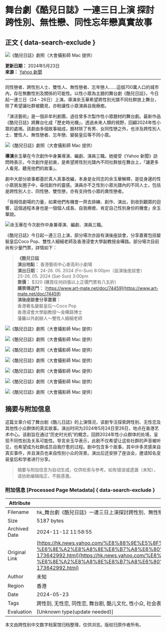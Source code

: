 # 舞台劇《酷兒日誌》一連三日上演 探討跨性別、無性戀、同性忘年戀真實故事

## 正文 { data-search-exclude }


![《酷兒日誌》劇照（大會攝影師 Mac 提供）](https://s.yimg.com/ny/api/res/1.2/adkzBZyIakfZF6caB.J6iA--/YXBwaWQ9aGlnaGxhbmRlcjt3PTk2MDtoPTY0MDtjZj13ZWJw/https://s.yimg.com/os/creatr-uploaded-images/2024-05/d1382a80-1928-11ef-bf36-bfb5bbf4d474)

**更新日期：** 2024年5月23日  
**來源：** [Yahoo 新聞](https://hk.news.yahoo.com/)  

---

同性戀者、跨性別人士、雙性人、無性戀者、忘年戀人……這個700萬人口的城市內，存在無數性別及關係的可能性。以性小眾為主題的舞台劇《酷兒日誌》，今日起一連三日（24 - 26日）上演。導演余玉華希望將性別光譜不同社群放上舞台，除了希望讓社群被聽見，亦盼讓性小眾演員自我療癒。

「演活藝術」是一個非牟利劇團，過往曾多次製作性小眾題材的舞台劇。最新作品《酷兒日誌》將舞台化成「歷史時光機」，透過未來人類的視野，回顧2024年性小眾的處境。該劇由多個故事組成，題材除了有男、女同性戀之外，也涉及跨性別人士、雙性人、無性戀者、忘年戀、變裝皇后等不同小眾。

![《酷兒日誌》劇照（大會攝影師 Mac 提供）](https://s.yimg.com/ny/api/res/1.2/7qwta4Ue8Je04RXaeKKCsw--/YXBwaWQ9aGlnaGxhbmRlcjt3PTk2MDtoPTY0MDtjZj13ZWJw/https://s.yimg.com/os/creatr-uploaded-images/2024-05/ff621920-1928-11ef-afef-457410733a2d)

**導演**余玉華在今次創作中身兼導演、編劇、演員三職。她接受《Yahoo 新聞》訪問時表示，今次創作是初衷，是希望將性別光譜內不同社群放在舞台上，「讓更多人看見、聽見他們的故事」。

劇中大部分故事都基於真人真事改編，本身是女同志的余玉華解釋，是從身邊的性小眾朋友圈子中，尋找創作的靈感。演員亦不乏性別小眾光譜內的不同人士，包括是跨性別人士、同性戀、雙性戀，亦有支持性小眾的異性戀者。

「我相信劇場的力量，如果他們有機會一齊去排練、創作、演出，到收到觀眾的迴響，這個過程本身也是一個個人成長、自我療癒、肯定自己性別身份的機會」余玉華說。

![余玉華在今次創作中身兼導演、編劇、演員三職。](https://s.yimg.com/ny/api/res/1.2/SgB29HykYSODHtgbN2uPDA--/YXBwaWQ9aGlnaGxhbmRlcjt3PTk2MDtoPTcyMDtjZj13ZWJw/https://s.yimg.com/os/creatr-uploaded-images/2024-05/7e07d210-1929-11ef-a7ff-2af2258de70c)

《酷兒日誌》今日起一連三日上演，部分場次亦設有演後座談會，分享嘉賓包括變裝皇后Coco Pop、雙性人細細老師及香港浸會大學副教授金曄路。部分場次目前尚有少量門票，詳情如下：

> **《酷兒日誌**  
> **演出地點：** 香港藝術中心麥高利小劇場  
> **演出日期：** 24-26. 05. 2024 (Fri-Sun) 8:00pm（設演後座談會）  
> 25-26. 05. 2024 (Sat-Sun) 3:00pm   
> **票價：** $320 (購買任何四張以上正價門票有八五折)  
> **購票傳送門：** [https://www.art-mate.net/doc/74459](https://www.art-mate.net/doc/74459)  
> **演後座談會分享嘉賓：**  
> 香港著名變裝皇后～Coco Pop  
> 香港浸會大學副教授～金曄路博士  
> 藩籬以外創辦人～雙性人細細老師  
> 

![《酷兒日誌》劇照（大會攝影師 Mac 提供）](https://s.yimg.com/ny/api/res/1.2/Swip4rXtkB8N9cAT.g1Ecg--/YXBwaWQ9aGlnaGxhbmRlcjt3PTk2MDtoPTY0MDtjZj13ZWJw/https://s.yimg.com/os/creatr-uploaded-images/2024-05/a23a0680-1929-11ef-bfff-93f00757f054)

![《酷兒日誌》劇照（大會攝影師 Mac 提供）](https://s.yimg.com/ny/api/res/1.2/Pt49.3.aJ6zsvI9FxyqPww--/YXBwaWQ9aGlnaGxhbmRlcjt3PTk2MDtoPTY0MDtjZj13ZWJw/https://s.yimg.com/os/creatr-uploaded-images/2024-05/c4b8be90-1929-11ef-bfff-3c06b4b63d57)

![《酷兒日誌》劇照（大會攝影師 Mac 提供）](https://s.yimg.com/ny/api/res/1.2/ZjLiT8Ln.NvZT84e8sjk1g--/YXBwaWQ9aGlnaGxhbmRlcjt3PTk2MDtoPTY0MDtjZj13ZWJw/https://s.yimg.com/os/creatr-uploaded-images/2024-05/c4e23f90-1929-11ef-bf51-41408179620b) 

![《酷兒日誌》劇照（大會攝影師 Mac 提供）](https://s.yimg.com/ny/api/res/1.2/gKW4Up3OAn4X6ZEkVYX96g--/YXBwaWQ9aGlnaGxhbmRlcjt3PTk2MDtoPTY0MDtjZj13ZWJw/https://s.yimg.com/os/creatr-uploaded-images/2024-05/5a7e5c40-1929-11ef-b9e5-3e48f57c9492)

![《酷兒日誌》劇照（大會攝影師 Mac 提供）](https://s.yimg.com/ny/api/res/1.2/IUTDi6sPpHldsjC_NFg9tw--/YXBwaWQ9aGlnaGxhbmRlcjt3PTk2MDtoPTY0MDtjZj13ZWJw/https://s.yimg.com/os/creatr-uploaded-images/2024-05/an0OEM9S7b1mV7uHa72Xcg)

![《酷兒日誌》劇照（大會攝影師 Mac 提供）](https://s.yimg.com/ny/api/res/1.2/3Ng5R99GBif82RYObyN87A--/YXBwaWQ9aGlnaGxhbmRlcjt3PTk2MDtoPTY0MDtjZj13ZWJw/https://s.yimg.com/os/creatr-uploaded-images/2024-05/5c2c1b70-1929-11ef-bb3e-87c2af96c449)

![《酷兒日誌》劇照（大會攝影師 Mac 提供）](https://s.yimg.com/ny/api/res/1.2/z7H4LwJawQZA8FKHAnEwOg--/YXBwaWQ9aGlnaGxhbmRlcjt3PTk2MDtoPTY0MDtjZj13ZWJw/https://s.yimg.com/os/creatr-uploaded-images/2024-05/50c4aa10-1929-11ef-bf4b-d88c11b2f593)

## 摘要与附加信息

<!-- tcd_abstract -->
这篇文章介绍了舞台剧《酷儿日誌》的上演情况，该剧专注探索跨性别、无性恋及其他性小众群体的真实故事。演出时间为2024年5月24日至26日，地点在香港艺术中心。该剧旨在通过“历史时光机”的概念，回顾2024年性小众群体的处境，呈现不同性别及关系可能性。导言余玉华表示，此剧不仅希望让这些社群的声音被听见，也希望成为社群成员自我疗愈的过程。剧中包含多个故事，其中许多灵感来自真实事件，并且演员也来自性别小众的背景。演出后还安排了座谈会，邀请知名变装皇后和学者进行分享。
<!-- tcd_abstract_end -->

> 摘要与附加信息为自动生成，仅供检索与参考。如有错误或遗漏（未知），请协助编辑指正，不胜感激。

### 附加信息 [Processed Page Metadata] { data-search-exclude }

| Attribute       | Value                                  |
|-----------------|----------------------------------------|
| Filename        | hk_舞台劇《酷兒日誌》一連三日上演探討跨性別、無性戀.md                             |
| Size            | 5187 bytes                           |
| Archived Date   | 2024-11-12 11:58:55                             |
| Original Link   | [https://hk.news.yahoo.com/%E8%88%9E%E5%8F%B0%E5%8A%87%E3%80%8A%E9%85%B7%E5%85%92%E6%97%A5%E8%AA%8C%E3%80%8B%E4%B8%80%E9%80%A3%E4%B8%89%E6%97%A5%E4%B8%8A%E6%BC%94-%E6%8E%A2%E8%A8%8E%E8%B7%A8%E6%80%A7%E5%88%A5%E3%80%81%E7%84%A1%E6%80%A7%E6%88%80%E3%80%81%E5%90%8C%E6%80%A7%E5%BF%98%E5%B9%B4%E6%88%80%E7%9C%9F%E5%AF%A6%E6%95%85%E4%BA%8B%EF%BD%9Cyahoo-173642992.html](https://hk.news.yahoo.com/%E8%88%9E%E5%8F%B0%E5%8A%87%E3%80%8A%E9%85%B7%E5%85%92%E6%97%A5%E8%AA%8C%E3%80%8B%E4%B8%80%E9%80%A3%E4%B8%89%E6%97%A5%E4%B8%8A%E6%BC%94-%E6%8E%A2%E8%A8%8E%E8%B7%A8%E6%80%A7%E5%88%A5%E3%80%81%E7%84%A1%E6%80%A7%E6%88%80%E3%80%81%E5%90%8C%E6%80%A7%E5%BF%98%E5%B9%B4%E6%88%80%E7%9C%9F%E5%AF%A6%E6%95%85%E4%BA%8B%EF%BD%9Cyahoo-173642992.html)                       |
| Author          | 未知                               |
| Region          | 香港                               |
| Date            | 2024-05-23                                 |
| Tags            | 跨性别, 无性恋, 同性恋, 舞台剧, 酷儿文化, 性小众, 社会表现, 香港                                 |
| Evaluation            | [Unknown type(update needed)]                                 |
<!-- tcd_table_end -->

本文由跨性别中文数字档案馆归档整理，仅供浏览。版权归原作者所有。
